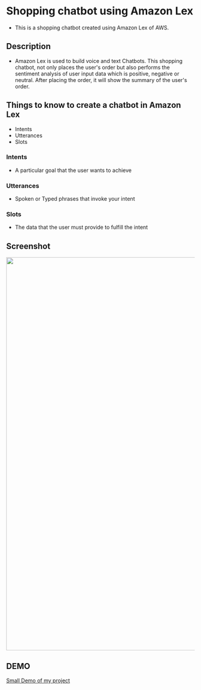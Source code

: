 # Shopping chatbot using Amazon Lex
+ This is a shopping chatbot created using Amazon Lex of AWS.

## Description 
+ Amazon Lex is used to build voice and text Chatbots. This shopping chatbot, not only places the user's order but also performs the sentiment analysis of user input data which is positive, negative or neutral. After placing the order, it will show the summary of the user's order.

## Things to know to create a chatbot in Amazon Lex
+ Intents
+ Utterances
+ Slots

### Intents
+ A particular goal that the user wants to achieve
### Utterances
+ Spoken or Typed phrases that invoke your intent
### Slots
+ The data that the user must provide to fulfill the intent

## Screenshot
<img src="https://nivethitha167.000webhostapp.com/awsimage_new.JPG" width="1050">

## DEMO
[Small Demo of my project](https://nivethitha167.000webhostapp.com/Amazon%20Lex%20-%20Google%20Chrome%202020-09-03%2023-45-25.mp4)


